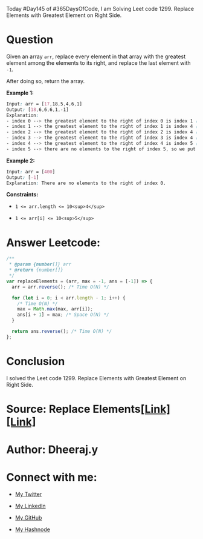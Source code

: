 Today #Day145 of #365DaysOfCode, I am Solving Leet code 1299. Replace Elements with Greatest Element on Right Side.

# Question

Given an array `arr`, replace every element in that array with the greatest element among the elements to its right, and replace the last element with `-1`.

After doing so, return the array.

**Example 1:**

```css
Input: arr = [17,18,5,4,6,1]
Output: [18,6,6,6,1,-1]
Explanation: 
- index 0 --> the greatest element to the right of index 0 is index 1 (18).
- index 1 --> the greatest element to the right of index 1 is index 4 (6).
- index 2 --> the greatest element to the right of index 2 is index 4 (6).
- index 3 --> the greatest element to the right of index 3 is index 4 (6).
- index 4 --> the greatest element to the right of index 4 is index 5 (1).
- index 5 --> there are no elements to the right of index 5, so we put -1.
```

**Example 2:**

```css
Input: arr = [400]
Output: [-1]
Explanation: There are no elements to the right of index 0.
```

**Constraints:**

* `1 <= arr.length <= 10<sup>4</sup>`
    
* `1 <= arr[i] <= 10<sup>5</sup>`
    

# Answer Leetcode:

```javascript
/**
 * @param {number[]} arr
 * @return {number[]}
 */
var replaceElements = (arr, max = -1, ans = [-1]) => {
  arr = arr.reverse(); /* Time O(N) */

  for (let i = 0; i < arr.length - 1; i++) {
    /* Time O(N) */
    max = Math.max(max, arr[i]);
    ans[i + 1] = max; /* Space O(N) */
  }

  return ans.reverse(); /* Time O(N) */
};
```

# Conclusion

I solved the Leet code 1299. Replace Elements with Greatest Element on Right Side.

# Source: Replace Elements[\[Link\]](https://leetcode.com/problems/replace-elements-with-greatest-element-on-right-side/) [\[Link\]](https://www.youtube.com/watch?v=ZHjKhUjcsaU)

# Author: Dheeraj.y

# Connect with me:

* [My Twitter](https://twitter.com/yssdheeraj)
    
* [My LinkedIn](https://www.linkedin.com/in/dheerajy1/)
    
* [My GitHub](https://github.com/dheerajy1)
    
* [My Hashnode](https://dheerajy1.hashnode.dev/)
